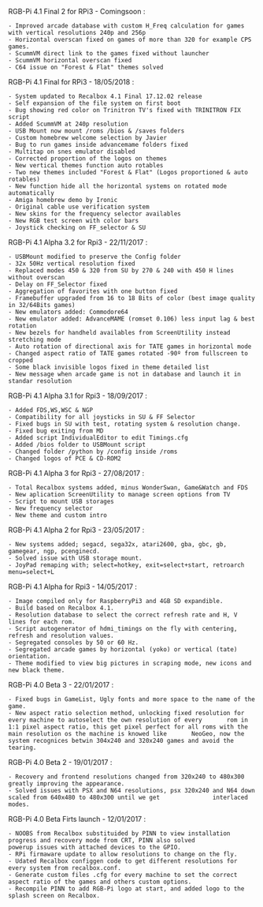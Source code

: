 RGB-Pi 4.1 Final 2 for RPi3 - Comingsoon :

    - Improved arcade database with custom H_Freq calculation for games with vertical resolutions 240p and 256p
    - Horizontal overscan fixed on games of more than 320 for example CPS games.
    - ScummVM direct link to the games fixed without launcher
    - ScummVM horizontal overscan fixed
    - C64 issue on "Forest & Flat" themes solved

RGB-Pi 4.1 Final for RPi3 - 18/05/2018 :

    - System updated to Recalbox 4.1 Final 17.12.02 release
    - Self expansion of the file system on first boot
    - Bug showing red color on Trinitron TV's fixed with TRINITRON FIX script
    - Added ScummVM at 240p resolution
    - USB Mount now mount /roms /bios & /saves folders
    - Custom homebrew welcome selection by Javier
    - Bug to run games inside advancemame folders fixed
    - Multitap on snes emulator disabled
    - Corrected proportion of the logos on themes
    - New vertical themes function auto rotables
    - Two new themes included "Forest & Flat" (Logos proportioned & auto rotables)
    - New function hide all the horizontal systems on rotated mode automatically
    - Amiga homebrew demo by Ironic
    - Original cable use verification system
    - New skins for the frequency selector availables
    - New RGB test screen with color bars
    - Joystick checking on FF_selector & SU

RGB-Pi 4.1 Alpha 3.2 for Rpi3 - 22/11/2017 :

    - USBMount modified to preserve the Config folder
    - 32x 50Hz vertical resolution fixed
    - Replaced modes 450 & 320 from SU by 270 & 240 with 450 H lines without overscan
    - Delay on FF_Selector fixed
    - Aggregation of favorites with one button fixed
    - Framebuffer upgraded from 16 to 18 Bits of color (best image quality in 32/64Bits games)
    - New emulators added: Commodore64
    - New emulator added: AdvanceMAME (romset 0.106) less input lag & best rotation
    - New bezels for handheld availables from ScreenUtility instead stretching mode
    - Auto rotation of directional axis for TATE games in horizontal mode
    - Changed aspect ratio of TATE games rotated -90º from fullscreen to cropped
    - Some black invisible logos fixed in theme detailed list
    - New message when arcade game is not in database and launch it in standar resolution

RGB-Pi 4.1 Alpha 3.1 for Rpi3 - 18/09/2017 :

    - Added FDS,WS,WSC & NGP
    - Compatibility for all joysticks in SU & FF Selector
    - Fixed bugs in SU with test, rotating system & resolution change.
    - Fixed bug exiting from MD
    - Added script IndividualEditor to edit Timings.cfg
    - Added /bios folder to USBMount script
    - Changed folder /python by /config inside /roms
    - Changed logos of PCE & CD-ROM2

RGB-Pi 4.1 Alpha 3 for Rpi3 - 27/08/2017 :

    - Total Recalbox systems added, minus WonderSwan, Game&Watch and FDS
    - New aplication ScreenUtility to manage screen options from TV
    - Script to mount USB storages
    - New frequency selector
    - New theme and custom intro
    
RGB-Pi 4.1 Alpha 2 for Rpi3 - 23/05/2017 :

    - New systems added; segacd, sega32x, atari2600, gba, gbc, gb, gamegear, ngp, pcenginecd.
    - Solved issue with USB storage mount.
    - JoyPad remaping with; select=hotkey, exit=select+start, retroarch menu=select+L

RGB-Pi 4.1 Alpha for Rpi3 - 14/05/2017 :

    - Image compiled only for RaspberryPi3 and 4GB SD expandible.
    - Build based on Recalbox 4.1.
    - Resolution database to select the correct refresh rate and H, V lines for each rom.
    - Script autogenerator of hdmi_timings on the fly with centering, refresh and resolution values.
    - Segregated consoles by 50 or 60 Hz.
    - Segregated arcade games by horizontal (yoko) or vertical (tate) orientation.
    - Theme modified to view big pictures in scraping mode, new icons and new black theme.
    
RGB-Pi 4.0 Beta 3 - 22/01/2017 :

    - Fixed bugs in GameList, Ugly fonts and more space to the name of the game.
    - New aspect ratio selection method, unlocking fixed resolution for every machine to autoselect the own resolution of every       rom in 1:1 pixel aspect ratio, this get pixel perfect for all roms with the main resolution os the machine is knowed like       NeoGeo, now the system recognices betwin 304x240 and 320x240 games and avoid the tearing.

RGB-Pi 4.0 Beta 2 - 19/01/2017 :

    - Recovery and frontend resolutions changed from 320x240 to 480x300 greatly improving the appearance.
    - Solved issues with PSX and N64 resolutions, psx 320x240 and N64 down scaled from 640x480 to 480x300 until we get               interlaced modes.

RGB-Pi 4.0 Beta Firts launch - 12/01/2017 :

    - NOOBS from Recalbox substituided by PINN to view installation progress and recovery mode from CRT, PINN also solved             powerup issues with attached devices to the GPIO.
    - RPi firmaware update to allow resolutions to change on the fly.
    - Udated Recalbox configgen code to get different resolutions for every system from recalbox.conf.
    - Generate custom files .cfg for every machine to set the correct aspect ratio of the games and others custom options.
    - Recompile PINN to add RGB-Pi logo at start, and added logo to the splash screen on Recalbox.
